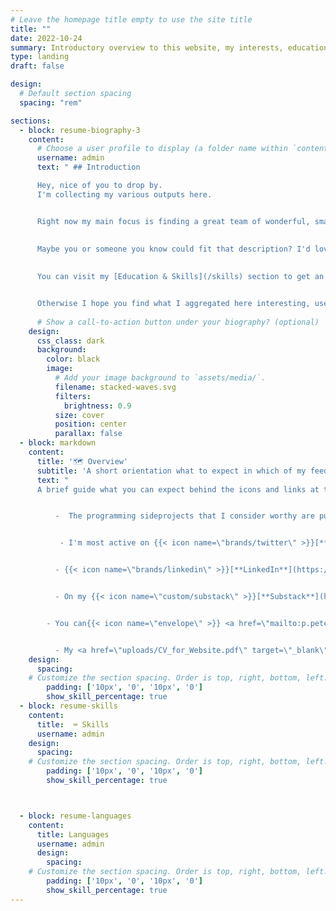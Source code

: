 ```yaml
---
# Leave the homepage title empty to use the site title
title: ""
date: 2022-10-24
summary: Introductory overview to this website, my interests, education and skills
type: landing
draft: false

design:
  # Default section spacing
  spacing: "rem"

sections:
  - block: resume-biography-3
    content:
      # Choose a user profile to display (a folder name within `content/authors/`)
      username: admin
      text: " ## Introduction 

      Hey, nice of you to drop by.
      I'm collecting my various outputs here. 


      Right now my main focus is finding a great team of wonderful, smart people to work with on something important. 
      
      
      Maybe you or someone you know could fit that description? I'd love to hear from you. 
      

      You can visit my [Education & Skills](/skills) section to get an idea what I could do for you and your team.


      Otherwise I hope you find what I aggregated here interesting, useful or at least entertaining."
      
      # Show a call-to-action button under your biography? (optional)
    design:
      css_class: dark
      background:
        color: black
        image:
          # Add your image background to `assets/media/`.
          filename: stacked-waves.svg
          filters:
            brightness: 0.9
          size: cover
          position: center
          parallax: false
  - block: markdown
    content:
      title: '🗺 Overview'
      subtitle: 'A short orientation what to expect in which of my feeds'
      text: "
      A brief guide what you can expect behind the icons and links at the top of this page. This overview will get updated as needed. 


          -  The programming sideprojects that I consider worthy are publicly available  on my {{< icon name=\"brands/github\" >}}[**Github**](https://github.com/PPetermeier) page where this pages is also hosted.


           - I'm most active on {{< icon name=\"brands/twitter\" >}}[**Twitter**](https://x.com/infornomics), where I aggregate posts according      to my outlined interests and occasionally engage with others,              hopefully to the benefit of ourselfs and others.


          - {{< icon name=\"brands/linkedin\" >}}[**LinkedIn**](https://www.linkedin.com/in/philipp-petermeier-6ba469229) is mainly a professional networking platform and  of a      communication channel than a public space for me.


          - On my {{< icon name=\"custom/substack\" >}}[**Substack**](https://infornomics.substack.com/) you will find longer discussions on various           topics that have been on my mind and needed to be put down in      writing.


        - You can{{< icon name=\"envelope\" >}} <a href=\"mailto:p.petermeier@posteo.de\">contact me directly</a> via my email adress.


          - My <a href=\"uploads/CV_for_Website.pdf\" target=\"_blank\">CV</a> without private information can be downloaded from the last icon, if the [Education & Skills](skills) leaves you wanting something more formal."
    design:
      spacing:
    # Customize the section spacing. Order is top, right, bottom, left.
        padding: ['10px', '0', '10px', '0']
        show_skill_percentage: true
  - block: resume-skills
    content:
      title:  ⌨️ Skills
      username: admin
    design:
      spacing:
    # Customize the section spacing. Order is top, right, bottom, left.
        padding: ['10px', '0', '10px', '0']
        show_skill_percentage: true



  - block: resume-languages
    content:
      title: Languages
      username: admin
      design:
        spacing:
    # Customize the section spacing. Order is top, right, bottom, left.
        padding: ['10px', '0', '10px', '0']
        show_skill_percentage: true
---
```

